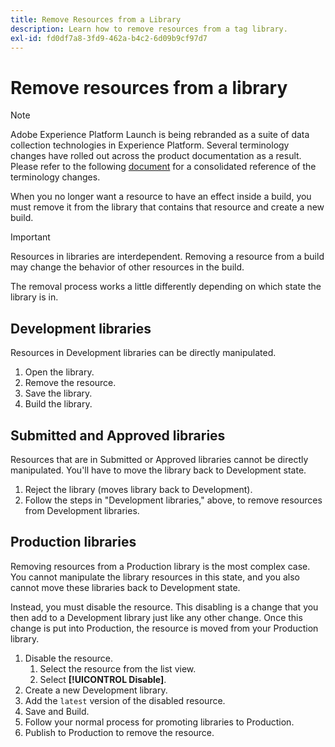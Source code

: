 ```yaml
---
title: Remove Resources from a Library
description: Learn how to remove resources from a tag library.
exl-id: fd0df7a8-3fd9-462a-b4c2-6d09b9cf97d7
---
```

# Remove resources from a library

>[!NOTE]
>
>Adobe Experience Platform Launch is being rebranded as a suite of data collection technologies in Experience Platform. Several terminology changes have rolled out across the product documentation as a result. Please refer to the following [document](../../launch-term-updates.md) for a consolidated reference of the terminology changes.

When you no longer want a resource to have an effect inside a build, you must remove it from the library that contains that resource and create a new build.

>[!IMPORTANT]
>
>Resources in libraries are interdependent. Removing a resource from a build may change the behavior of other resources in the build.

The removal process works a little differently depending on which state the library is in.

## Development libraries

Resources in Development libraries can be directly manipulated.

1. Open the library.
1. Remove the resource.
1. Save the library.
1. Build the library.

## Submitted and Approved libraries

Resources that are in Submitted or Approved libraries cannot be directly manipulated. You'll have to move the library back to Development state.

1. Reject the library (moves library back to Development).
1. Follow the steps in "Development libraries," above, to remove resources from Development libraries.

## Production libraries

Removing resources from a Production library is the most complex case. You cannot manipulate the library resources in this state, and you also cannot move these libraries back to Development state.

Instead, you must disable the resource. This disabling is a change that you then add to a Development library just like any other change. Once this change is put into Production, the resource is moved from your Production library.

1. Disable the resource.
   1. Select the resource from the list view.
   1. Select **[!UICONTROL Disable]**.
1. Create a new Development library.
1. Add the `latest` version of the disabled resource.
1. Save and Build.
1. Follow your normal process for promoting libraries to Production.
1. Publish to Production to remove the resource.
